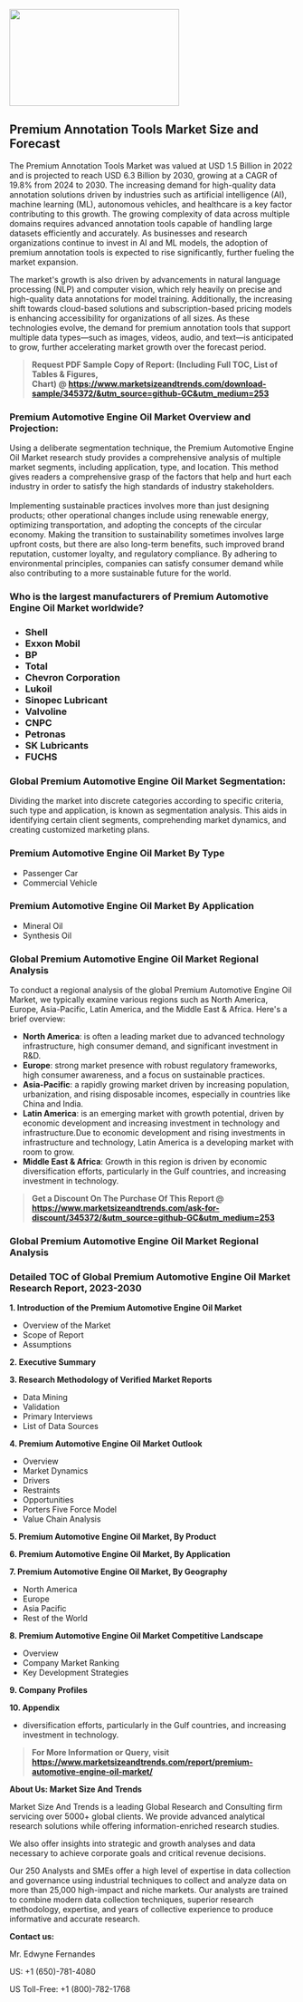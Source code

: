 <p><img class="alignnone size-medium wp-image-20088" src="https://ffe5etoiles.com/wp-content/uploads/2024/12/MST1-300x171.png" alt="" width="300" height="171" /></p><h2>Premium Annotation Tools Market Size and Forecast</h2><p>The Premium Annotation Tools Market was valued at USD 1.5 Billion in 2022 and is projected to reach USD 6.3 Billion by 2030, growing at a CAGR of 19.8% from 2024 to 2030. The increasing demand for high-quality data annotation solutions driven by industries such as artificial intelligence (AI), machine learning (ML), autonomous vehicles, and healthcare is a key factor contributing to this growth. The growing complexity of data across multiple domains requires advanced annotation tools capable of handling large datasets efficiently and accurately. As businesses and research organizations continue to invest in AI and ML models, the adoption of premium annotation tools is expected to rise significantly, further fueling the market expansion.</p><p>The market's growth is also driven by advancements in natural language processing (NLP) and computer vision, which rely heavily on precise and high-quality data annotations for model training. Additionally, the increasing shift towards cloud-based solutions and subscription-based pricing models is enhancing accessibility for organizations of all sizes. As these technologies evolve, the demand for premium annotation tools that support multiple data types—such as images, videos, audio, and text—is anticipated to grow, further accelerating market growth over the forecast period.</p></p><blockquote id="" class=""><strong>Request PDF Sample Copy of Report: (Including Full TOC, List of Tables &amp; Figures, Chart)&nbsp;@&nbsp;<strong><a href="https://www.marketsizeandtrends.com/download-sample/345372/&utm_source=github-GC&utm_medium=253" target="_blank">https://www.marketsizeandtrends.com/download-sample/345372/&utm_source=github-GC&utm_medium=253</a></strong></strong></blockquote><h3 id="" class="">Premium Automotive Engine Oil Market&nbsp;Overview and Projection:</h3><p id="" class="">Using a deliberate segmentation technique, the Premium Automotive Engine Oil Market research study provides a comprehensive analysis of multiple market segments, including application, type, and location. This method gives readers a comprehensive grasp of the factors that help and hurt each industry in order to satisfy the high standards of industry stakeholders. <br /> <br />Implementing sustainable practices involves more than just designing products; other operational changes include using renewable energy, optimizing transportation, and adopting the concepts of the circular economy. Making the transition to sustainability sometimes involves large upfront costs, but there are also long-term benefits, such improved brand reputation, customer loyalty, and regulatory compliance. By adhering to environmental principles, companies can satisfy consumer demand while also contributing to a more sustainable future for the world.</p><h3 id="" class="">Who is the largest manufacturers of&nbsp;Premium Automotive Engine Oil Market worldwide?</h3><h3 class=""><p><ul><li>Shell </li><li> Exxon Mobil </li><li> BP </li><li> Total </li><li> Chevron Corporation </li><li> Lukoil </li><li> Sinopec Lubricant </li><li> Valvoline </li><li> CNPC </li><li> Petronas </li><li> SK Lubricants </li><li> FUCHS</li></ul></p></h3><h3 id="" class="">Global&nbsp;Premium Automotive Engine Oil Market Segmentation:</h3><p id="" class="">Dividing the market into discrete categories according to specific criteria, such type and application, is known as segmentation analysis. This aids in identifying certain client segments, comprehending market dynamics, and creating customized marketing plans.</p><h3 id="" class="">Premium Automotive Engine Oil Market&nbsp;By Type</h3><p><p><ul><li>Passenger Car</li><li> Commercial Vehicle</p></li></ul></p></p><h3 id="" class="">Premium Automotive Engine Oil Market&nbsp;By Application</h3><p class=""><p><ul><li>Mineral Oil</li><li> Synthesis Oil</li></ul></p></p><h3 id="" class="">Global Premium Automotive Engine Oil Market Regional Analysis</h3><p id="" class="">To conduct a regional analysis of the global Premium Automotive Engine Oil Market, we typically examine various regions such as North America, Europe, Asia-Pacific, Latin America, and the Middle East &amp; Africa. Here's a brief overview:</p><ul><li><strong>North America</strong>: is often a leading market due to advanced technology infrastructure, high consumer demand, and significant investment in R&amp;D.</li><li><strong>Europe</strong>: strong market presence with robust regulatory frameworks, high consumer awareness, and a focus on sustainable practices.</li><li><strong>Asia-Pacific</strong>: a rapidly growing market driven by increasing population, urbanization, and rising disposable incomes, especially in countries like China and India.</li><li><strong>Latin America</strong>: is an emerging market with growth potential, driven by economic development and increasing investment in technology and infrastructure.Due to economic development and rising investments in infrastructure and technology, Latin America is a developing market with room to grow.</li><li><strong>Middle East &amp; Africa</strong>: Growth in this region is driven by economic diversification efforts, particularly in the Gulf countries, and increasing investment in technology.</li></ul><blockquote id="" class=""><strong>Get a Discount On The Purchase Of This Report @ <strong><a href="https://www.marketsizeandtrends.com/ask-for-discount/345372/&utm_source=github-GC&utm_medium=253" target="_blank">https://www.marketsizeandtrends.com/ask-for-discount/345372/&utm_source=github-GC&utm_medium=253</a></strong></strong></blockquote><h3 id="" class="">Global Premium Automotive Engine Oil Market Regional Analysis</h3><h3 id="" class="">Detailed TOC of Global Premium Automotive Engine Oil Market Research Report, 2023-2030</h3><p id="" class=""><strong>1. Introduction of the Premium Automotive Engine Oil Market</strong></p><ul><li>Overview of the Market</li><li>Scope of Report</li><li>Assumptions</li></ul><p id="" class=""><strong>2. Executive Summary</strong></p><p id="" class=""><strong>3. Research Methodology of Verified Market Reports</strong></p><ul><li>Data Mining</li><li>Validation</li><li>Primary Interviews</li><li>List of Data Sources</li></ul><p id="" class=""><strong>4. Premium Automotive Engine Oil Market Outlook</strong></p><ul><li>Overview</li><li>Market Dynamics</li><li>Drivers</li><li>Restraints</li><li>Opportunities</li><li>Porters Five Force Model</li><li>Value Chain Analysis</li></ul><p id="" class=""><strong>5. Premium Automotive Engine Oil Market, By Product</strong></p><p id="" class=""><strong>6. Premium Automotive Engine Oil Market, By Application</strong></p><p id="" class=""><strong>7. Premium Automotive Engine Oil Market, By Geography</strong></p><ul><li>North America</li><li>Europe</li><li>Asia Pacific</li><li>Rest of the World</li></ul><p id="" class=""><strong>8. Premium Automotive Engine Oil Market Competitive Landscape</strong></p><ul><li>Overview</li><li>Company Market Ranking</li><li>Key Development Strategies</li></ul><p id="" class=""><strong>9. Company Profiles</strong></p><p id="" class=""><strong>10. Appendix</strong></p><ul><li>diversification efforts, particularly in the Gulf countries, and increasing investment in technology.</li></ul><blockquote id="" class=""><strong>For More Information or Query, visit <strong><strong><a href="https://www.marketsizeandtrends.com/report/premium-automotive-engine-oil-market/" target="_blank">https://www.marketsizeandtrends.com/report/premium-automotive-engine-oil-market/</a></strong></strong></strong></blockquote><p id="" class=""><strong>About Us: Market Size And Trends</strong></p><p id="" class="">Market Size And Trends is a leading Global Research and Consulting firm servicing over 5000+ global clients. We provide advanced analytical research solutions while offering information-enriched research studies.</p><p id="" class="">We also offer insights into strategic and growth analyses and data necessary to achieve corporate goals and critical revenue decisions.</p><p id="" class="">Our 250 Analysts and SMEs offer a high level of expertise in data collection and governance using industrial techniques to collect and analyze data on more than 25,000 high-impact and niche markets. Our analysts are trained to combine modern data collection techniques, superior research methodology, expertise, and years of collective experience to produce informative and accurate research.</p><p id="" class=""><strong>Contact us:</strong></p><p id="" class="">Mr. Edwyne Fernandes</p><p id="" class="">US: +1 (650)-781-4080</p><p id="" class="">US Toll-Free: +1 (800)-782-1768</p>
